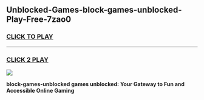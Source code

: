 
## Unblocked-Games-block-games-unblocked-Play-Free-7zao0
<h3>
<a href="https://premium76.site?title=block-games-unblocked&ref=23A">CLICK TO PLAY</a></h3>
<hr>

<h3>
<a href="https://premium76.site?title=block-games-unblocked&ref=23A">CLICK 2 PLAY</a>
  
</h3>

<a href="https://premium76.site?title=block-games-unblocked&ref=23A"><img src="https://clearcache.store/games.png"></a>


**block-games-unblocked games unblocked: Your Gateway to Fun and Accessible Online Gaming**
